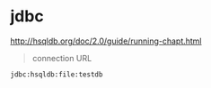 # jdbc

http://hsqldb.org/doc/2.0/guide/running-chapt.html

> connection URL

```
jdbc:hsqldb:file:testdb
```
